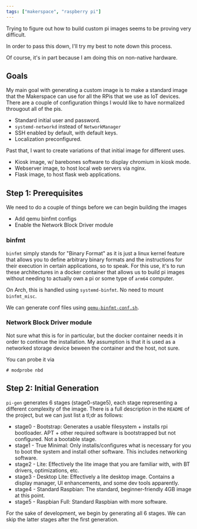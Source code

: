 ```yaml
---
tags: ["makerspace", "raspberry pi"]
---
```

Trying to figure out how to build custom pi images seems to be proving very difficult.

In order to pass this down, I'll try my best to note down this process.

Of course, it's in part because I am doing this on non-native hardware.

## Goals
My main goal with generating a custom image is to make a standard image that the Makerspace can use
for all the RPis that we use as IoT devices. There are a couple of configuration things I would like to have
normalized througout all of the pis.

- Standard initial user and password.
- `systemd-networkd` instead of `NetworkManager`
- SSH enabled by default, with default keys.
- Localization preconfigured.

Past that, I want to create variations of that initial image for different uses.
- Kiosk image, w/ barebones software to display chromium in kiosk mode.
- Webserver image, to host local web servers via nginx.
- Flask image, to host flask web applications.

## Step 1: Prerequisites
We need to do a couple of things before we can begin building the images
- Add qemu binfmt configs
- Enable the Network Block Driver module

### binfmt
`binfmt` simply stands for "Binary Format" as it is just a linux kernel feature that allows you to
define arbitrary binary formats and the instructions for their execution in certain applications, so to
speak. For this use, it's to run these architectures in a docker container that allows us to build pi 
images without needing to actually own a pi or some type of `arm64` computer.

On Arch, this is handled using `systemd-binfmt`. No need to mount `binfmt_misc`.

We can generate conf files using [`qemu-binfmt-conf.sh`](https://github.com/qemu/qemu/blob/master/scripts/qemu-binfmt-conf.sh).

### Network Block Driver module
Not sure what this is for in particular, but the docker container needs it in order to continue the installation.
My assumption is that it is used as a networked storage device beween the container and the host, not sure.

You can probe it via
```
# modprobe nbd
```

## Step 2: Initial Generation
`pi-gen` generates 6 stages (stage0-stage5), each stage representing a different complexity of the image.
There is a full description in the `README` of the project, but we can just list a tl;dr as follows:
- stage0 - Bootstrap: Generates a usable filesystem + installs rpi bootloader.
           APT + other required software is bootstrapped but not configured. Not a bootable stage.
- stage1 - True Minimal: Only installs/configures what is necessary for you to boot the system
           and install other software. This includes networking software.
- stage2 - Lite: Effectively the lite image that you are familiar with, with BT drivers, optimizations, etc.
- stage3 - Desktop Lite: Effectively a lite desktop image. Contains a display manager, UI enhancements,
           and some dev tools apparently.
- stage4 - Standard Raspbian: The standard, beginner-friendly 4GB image at this point.
- stage5 - Raspbian Full: Standard Raspbian with more software.

For the sake of development, we begin by generating all 6 stages. 
We can skip the latter stages after the first generation.
